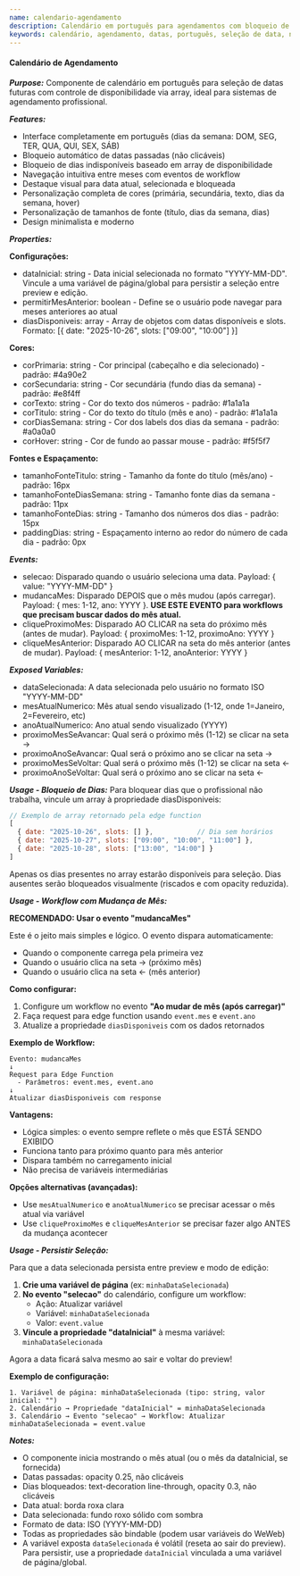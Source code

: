 ```yaml
---
name: calendario-agendamento
description: Calendário em português para agendamentos com bloqueio de dias indisponíveis e personalização completa de cores e fontes.
keywords: calendário, agendamento, datas, português, seleção de data, navegação de meses, disponibilidade, slots
---
```


#### Calendário de Agendamento

***Purpose:***
Componente de calendário em português para seleção de datas futuras com controle de disponibilidade via array, ideal para sistemas de agendamento profissional.

***Features:***
- Interface completamente em português (dias da semana: DOM, SEG, TER, QUA, QUI, SEX, SÁB)
- Bloqueio automático de datas passadas (não clicáveis)
- Bloqueio de dias indisponíveis baseado em array de disponibilidade
- Navegação intuitiva entre meses com eventos de workflow
- Destaque visual para data atual, selecionada e bloqueada
- Personalização completa de cores (primária, secundária, texto, dias da semana, hover)
- Personalização de tamanhos de fonte (título, dias da semana, dias)
- Design minimalista e moderno

***Properties:***

**Configurações:**
- dataInicial: string - Data inicial selecionada no formato "YYYY-MM-DD". Vincule a uma variável de página/global para persistir a seleção entre preview e edição.
- permitirMesAnterior: boolean - Define se o usuário pode navegar para meses anteriores ao atual
- diasDisponiveis: array - Array de objetos com datas disponíveis e slots. Formato: [{ date: "2025-10-26", slots: ["09:00", "10:00"] }]

**Cores:**
- corPrimaria: string - Cor principal (cabeçalho e dia selecionado) - padrão: #4a90e2
- corSecundaria: string - Cor secundária (fundo dias da semana) - padrão: #e8f4ff
- corTexto: string - Cor do texto dos números - padrão: #1a1a1a
- corTitulo: string - Cor do texto do título (mês e ano) - padrão: #1a1a1a
- corDiasSemana: string - Cor dos labels dos dias da semana - padrão: #a0a0a0
- corHover: string - Cor de fundo ao passar mouse - padrão: #f5f5f7

**Fontes e Espaçamento:**
- tamanhoFonteTitulo: string - Tamanho da fonte do título (mês/ano) - padrão: 16px
- tamanhoFonteDiasSemana: string - Tamanho fonte dias da semana - padrão: 11px
- tamanhoFonteDias: string - Tamanho dos números dos dias - padrão: 15px
- paddingDias: string - Espaçamento interno ao redor do número de cada dia - padrão: 0px

***Events:***
- selecao: Disparado quando o usuário seleciona uma data. Payload: { value: "YYYY-MM-DD" }
- mudancaMes: Disparado DEPOIS que o mês mudou (após carregar). Payload: { mes: 1-12, ano: YYYY }. **USE ESTE EVENTO para workflows que precisam buscar dados do mês atual.**
- cliqueProximoMes: Disparado AO CLICAR na seta do próximo mês (antes de mudar). Payload: { proximoMes: 1-12, proximoAno: YYYY }
- cliqueMesAnterior: Disparado AO CLICAR na seta do mês anterior (antes de mudar). Payload: { mesAnterior: 1-12, anoAnterior: YYYY }

***Exposed Variables:***
- dataSelecionada: A data selecionada pelo usuário no formato ISO "YYYY-MM-DD"
- mesAtualNumerico: Mês atual sendo visualizado (1-12, onde 1=Janeiro, 2=Fevereiro, etc)
- anoAtualNumerico: Ano atual sendo visualizado (YYYY)
- proximoMesSeAvancar: Qual será o próximo mês (1-12) se clicar na seta →
- proximoAnoSeAvancar: Qual será o próximo ano se clicar na seta →
- proximoMesSeVoltar: Qual será o próximo mês (1-12) se clicar na seta ←
- proximoAnoSeVoltar: Qual será o próximo ano se clicar na seta ←

***Usage - Bloqueio de Dias:***
Para bloquear dias que o profissional não trabalha, vincule um array à propriedade diasDisponiveis:
```javascript
// Exemplo de array retornado pela edge function
[
  { date: "2025-10-26", slots: [] },           // Dia sem horários
  { date: "2025-10-27", slots: ["09:00", "10:00", "11:00"] },
  { date: "2025-10-28", slots: ["13:00", "14:00"] }
]
```
Apenas os dias presentes no array estarão disponíveis para seleção. Dias ausentes serão bloqueados visualmente (riscados e com opacity reduzida).

***Usage - Workflow com Mudança de Mês:***

**RECOMENDADO: Usar o evento "mudancaMes"**

Este é o jeito mais simples e lógico. O evento dispara automaticamente:
- Quando o componente carrega pela primeira vez
- Quando o usuário clica na seta → (próximo mês)
- Quando o usuário clica na seta ← (mês anterior)

**Como configurar:**
1. Configure um workflow no evento **"Ao mudar de mês (após carregar)"**
2. Faça request para edge function usando `event.mes` e `event.ano`
3. Atualize a propriedade `diasDisponiveis` com os dados retornados

**Exemplo de Workflow:**
```
Evento: mudancaMes
↓
Request para Edge Function
  - Parâmetros: event.mes, event.ano
↓
Atualizar diasDisponiveis com response
```

**Vantagens:**
- Lógica simples: o evento sempre reflete o mês que ESTÁ SENDO EXIBIDO
- Funciona tanto para próximo quanto para mês anterior
- Dispara também no carregamento inicial
- Não precisa de variáveis intermediárias

**Opções alternativas (avançadas):**
- Use `mesAtualNumerico` e `anoAtualNumerico` se precisar acessar o mês atual via variável
- Use `cliqueProximoMes` e `cliqueMesAnterior` se precisar fazer algo ANTES da mudança acontecer

***Usage - Persistir Seleção:***

Para que a data selecionada persista entre preview e modo de edição:

1. **Crie uma variável de página** (ex: `minhaDataSelecionada`)
2. **No evento "selecao"** do calendário, configure um workflow:
   - Ação: Atualizar variável
   - Variável: `minhaDataSelecionada`
   - Valor: `event.value`
3. **Vincule a propriedade "dataInicial"** à mesma variável: `minhaDataSelecionada`

Agora a data ficará salva mesmo ao sair e voltar do preview!

**Exemplo de configuração:**
```
1. Variável de página: minhaDataSelecionada (tipo: string, valor inicial: "")
2. Calendário → Propriedade "dataInicial" = minhaDataSelecionada
3. Calendário → Evento "selecao" → Workflow: Atualizar minhaDataSelecionada = event.value
```

***Notes:***
- O componente inicia mostrando o mês atual (ou o mês da dataInicial, se fornecida)
- Datas passadas: opacity 0.25, não clicáveis
- Dias bloqueados: text-decoration line-through, opacity 0.3, não clicáveis
- Data atual: borda roxa clara
- Data selecionada: fundo roxo sólido com sombra
- Formato de data: ISO (YYYY-MM-DD)
- Todas as propriedades são bindable (podem usar variáveis do WeWeb)
- A variável exposta `dataSelecionada` é volátil (reseta ao sair do preview). Para persistir, use a propriedade `dataInicial` vinculada a uma variável de página/global.